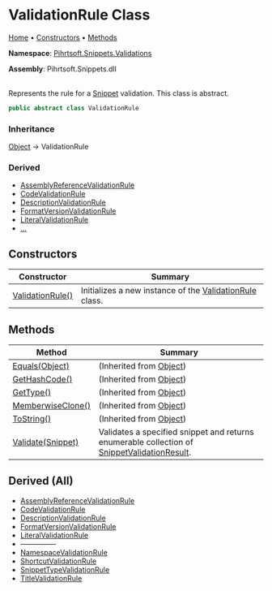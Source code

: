 # ValidationRule Class

[Home](../../../../README.md) &#x2022; [Constructors](#constructors) &#x2022; [Methods](#methods)

**Namespace**: [Pihrtsoft.Snippets.Validations](../README.md)

**Assembly**: Pihrtsoft\.Snippets\.dll

\
Represents the rule for a [Snippet](../../Snippet/README.md) validation\. This class is abstract\.

```csharp
public abstract class ValidationRule
```

### Inheritance

[Object](https://docs.microsoft.com/en-us/dotnet/api/system.object) &#x2192; ValidationRule

### Derived

* [AssemblyReferenceValidationRule](../AssemblyReferenceValidationRule/README.md)
* [CodeValidationRule](../CodeValidationRule/README.md)
* [DescriptionValidationRule](../DescriptionValidationRule/README.md)
* [FormatVersionValidationRule](../FormatVersionValidationRule/README.md)
* [LiteralValidationRule](../LiteralValidationRule/README.md)
* [...](#derived-all "See all derived types")

## Constructors

| Constructor | Summary |
| ----------- | ------- |
| [ValidationRule()](-ctor/README.md) | Initializes a new instance of the [ValidationRule](./README.md) class\. |

## Methods

| Method | Summary |
| ------ | ------- |
| [Equals(Object)](https://docs.microsoft.com/en-us/dotnet/api/system.object.equals) |  \(Inherited from [Object](https://docs.microsoft.com/en-us/dotnet/api/system.object)\) |
| [GetHashCode()](https://docs.microsoft.com/en-us/dotnet/api/system.object.gethashcode) |  \(Inherited from [Object](https://docs.microsoft.com/en-us/dotnet/api/system.object)\) |
| [GetType()](https://docs.microsoft.com/en-us/dotnet/api/system.object.gettype) |  \(Inherited from [Object](https://docs.microsoft.com/en-us/dotnet/api/system.object)\) |
| [MemberwiseClone()](https://docs.microsoft.com/en-us/dotnet/api/system.object.memberwiseclone) |  \(Inherited from [Object](https://docs.microsoft.com/en-us/dotnet/api/system.object)\) |
| [ToString()](https://docs.microsoft.com/en-us/dotnet/api/system.object.tostring) |  \(Inherited from [Object](https://docs.microsoft.com/en-us/dotnet/api/system.object)\) |
| [Validate(Snippet)](Validate/README.md) | Validates a specified snippet and returns enumerable collection of [SnippetValidationResult](../SnippetValidationResult/README.md)\. |

## Derived \(All\)

* [AssemblyReferenceValidationRule](../AssemblyReferenceValidationRule/README.md)
* [CodeValidationRule](../CodeValidationRule/README.md)
* [DescriptionValidationRule](../DescriptionValidationRule/README.md)
* [FormatVersionValidationRule](../FormatVersionValidationRule/README.md)
* [LiteralValidationRule](../LiteralValidationRule/README.md)
* &mdash;&mdash;&mdash;&mdash;&mdash;
* [NamespaceValidationRule](../NamespaceValidationRule/README.md)
* [ShortcutValidationRule](../ShortcutValidationRule/README.md)
* [SnippetTypeValidationRule](../SnippetTypeValidationRule/README.md)
* [TitleValidationRule](../TitleValidationRule/README.md)

